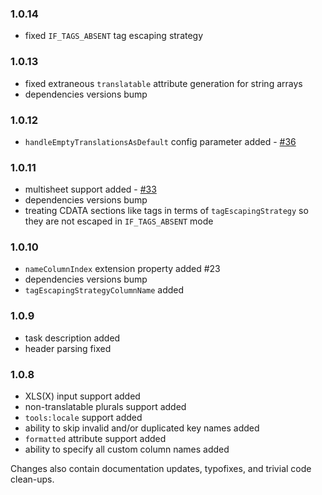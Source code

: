 ### 1.0.14
- fixed `IF_TAGS_ABSENT` tag escaping strategy

### 1.0.13
- fixed extraneous `translatable` attribute generation for string arrays
- dependencies versions bump

### 1.0.12
- `handleEmptyTranslationsAsDefault` config parameter added - [#36](https://github.com/koral--/android-gradle-localization-plugin/pull/36)

### 1.0.11
- multisheet support added - [#33](https://github.com/koral--/android-gradle-localization-plugin/pull/33)
- dependencies versions bump
- treating CDATA sections like tags in terms of `tagEscapingStrategy` so they are not escaped in `IF_TAGS_ABSENT` mode

### 1.0.10
- `nameColumnIndex` extension property added #23
- dependencies versions bump
- `tagEscapingStrategyColumnName` added

### 1.0.9
- task description added
- header parsing fixed

### 1.0.8
- XLS(X) input support added
- non-translatable plurals support added
- `tools:locale` support added
- ability to skip invalid and/or duplicated key names added
- `formatted` attribute support added
- ability to specify all custom column names added

Changes also contain documentation updates, typofixes, and trivial code clean-ups.

